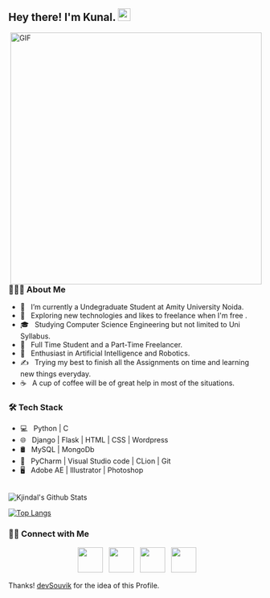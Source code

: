 <h2> Hey there! I'm Kunal. <img src="https://raw.githubusercontent.com/kjindal1909/kjindal1909/main/Hi.gif" width="25"></h2>
<img align="right" alt="GIF" src="https://raw.githubusercontent.com/kjindal1909/kjindal1909/main/gif3.gif" width="500"/>

<h3> 👨🏻‍💻 About Me </h3>

- 🔭 &nbsp; I’m currently a Undegraduate Student at Amity University Noida.
- 🤔 &nbsp; Exploring new technologies and likes to freelance when I'm free .
- 🎓 &nbsp; Studying Computer Science Engineering but not limited to Uni Syllabus.
- 💼 &nbsp; Full Time Student and a Part-Time Freelancer.
- 🌱 &nbsp; Enthusiast in Artificial Intelligence and Robotics.
- ✍️ &nbsp; Trying my best to finish all the Assignments on time and learning new things everyday.
- ☕ &nbsp; A cup of coffee will be of great help in most of the situations. 

<h3>🛠 Tech Stack</h3>

- 💻 &nbsp; Python | C  
- 🌐 &nbsp; Django | Flask | HTML | CSS | Wordpress 
- 🛢 &nbsp; MySQL | MongoDb
- 🔧 &nbsp; PyCharm | Visual Studio code | CLion | Git
- 🖥 &nbsp; Adobe AE | Illustrator | Photoshop

<br>

<img align="center" src="https://github-readme-stats.vercel.app/api?username=kjindal1909&include_all_commits=true&count_private=true&show_icons=true&line_height=20&title_color=7A7ADB&icon_color=2234AE&text_color=D3D3D3&bg_color=0,000000,130F40" alt="Kjindal's Github Stats">

</br>

[![Top Langs](https://github-readme-stats.vercel.app/api/top-langs/?username=kjindal1909&layout=compact&text_color=daf7dc&bg_color=151515)](https://github.com/kjindal1909/github-readme-stats)


<h3> 🤝🏻 Connect with Me </h3>

<p align="center">
&nbsp; <a href="#" target="_blank" rel="noopener noreferrer"><img src="https://raw.githubusercontent.com/kjindal1909/kjindal1909/main/website.png" width="50" /></a>  
&nbsp; <a href="https://www.instagram.com/kjindal_/" target="_blank" rel="noopener noreferrer"><img src="https://raw.githubusercontent.com/kjindal1909/kjindal1909/main/insta.png" width="50" /></a>  
&nbsp; <a href="https://www.linkedin.com/in/kjindal-" target="_blank" rel="noopener noreferrer"><img src="https://raw.githubusercontent.com/kjindal1909/kjindal1909/main/linkedin.png" width="50" /></a>  
&nbsp; <a href="mailto:kunal.devloper@gmail.com" target="_blank" rel="noopener noreferrer"><img src="https://raw.githubusercontent.com/kjindal1909/kjindal1909/main/gmail.png"  width="50" /></a>
</p>

Thanks! [devSouvik](https://github.com/devSouvik) for the idea of this Profile.
